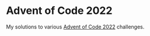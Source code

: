 # Advent of Code 2022

My solutions to various [Advent of Code 2022](https://adventofcode.com/2022) challenges.
